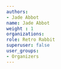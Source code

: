 ```yaml
---
authors:
- Jade Abbot
name: Jade Abbot
weight : 1
organizations:
role: Retro Rabbit
superuser: false
user_groups:
- Organizers
---
```



